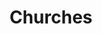 ---
category: "Churches"
title: "Churches"
link: ""
featuredImage: "../images/cross-about.jpg"
churches:
    - church:
        name: "Vista Church"
        img: "../images/churches/vista.jpg"
        link: "https://www.vistachurchslo.com/"
    - church:
        name: "MountainBrook Church"
        img: "../images/churches/mountainbrook.jpg"
        link: "https://www.mountainbrook.net/"
    - church: 
        name: "Journey Christian Fellowship"
        img: "../images/churches/journey.jpg"
        link: "https://www.journeyslo.org/"
    - church:
        name: "Calvary SLO"
        img: "../images/churches/calvaryslo.jpg"
        link: "http://www.calvaryslo.com/"
    - church: 
        name: "Grace Central Coast"
        img: "../images/churches/grace.jpg"
        link: "http://www.gracecentralcoast.com/"
    - church:
        name: "Shoreline Calvary"
        img: "../images/churches/shoreline.jpg"
        link: "http://www.ccshoreline.org/"
    - church:
        name: "Canyon Hills" 
        img: "../images/churches/canyonhills.jpg"
        link: "http://slo.canyonhills.com/"
    - church:
        name: "Renovate Church"
        img: "../images/churches/renovate.jpg"
        link: "https://renovateslo.com/"
        
---